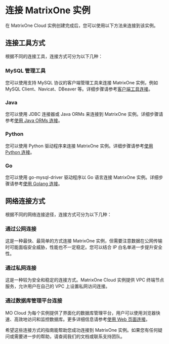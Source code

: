 # 连接 MatrixOne 实例

在 MatrixOne Cloud 实例创建完成后，您可以使用以下方法来连接到该实例。

## 连接工具方式

根据不同的连接工具，连接方式可分为以下几种：

### MySQL 管理工具

您可以使用支持 MySQL 协议的客户端管理工具来连接 MatrixOne 实例，例如 MySQL Client、Navicat、DBeaver 等。详细步骤请参考[客户端工具连接](../App-Develop/connect-mo/database-client-tools.md)。

### Java

您可以使用 JDBC 连接器或 Java ORMs 来连接到 MatrixOne 实例。详细步骤请参考[使用 Java ORMs 连接](../App-Develop/connect-mo/java-connect-to-matrixone/connect-mo-with-orm.md)。

### Python

您可以使用 Python 驱动程序来连接 MatrixOne 实例。详细步骤请参考[使用 Python 连接](../App-Develop/connect-mo/python-connect-to-matrixone.md)。

### Go

您可以使用 go-mysql-driver 驱动程序以 Go 语言连接 MatrixOne 实例。详细步骤请参考[使用 Golang 连接](../App-Develop/connect-mo/connect-to-matrixone-with-go.md)。

## 网络连接方式

根据不同的网络连接途径，连接方式可分为以下几种：

### 通过公网连接

这是一种最快、最简单的方式连接 MatrixOne 实例，但需要注意数据在公网传输时可能面临安全威胁，性能也不一定稳定。您可以结合 IP 白名单进一步提升安全性。

### 通过私网连接

这是一种较为安全和稳定的连接方式。MatrixOne Cloud 实例提供 VPC 终端节点服务，允许用户在自己的 VPC 上设置私网访问连接。

### 通过数据库管理平台连接

MO Cloud 为每个实例提供了界面化的数据库管理平台，用户可以使用浏览器快速、高效地访问和监控数据库。更多详细信息请参考[使用 Web 页面连接](../App-Develop/connect-mo/connect-mo-with-web.md)。

希望这些连接方式的指南能帮助您成功连接到 MatrixOne 实例。如果您有任何疑问或需要进一步的帮助，请查阅我们的文档或联系支持团队。
